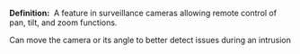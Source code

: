**Definition:** 
 A feature in surveillance cameras allowing remote control of pan, tilt, and zoom functions.

Can move the camera or its angle to better detect issues during an intrusion 
